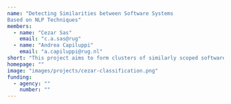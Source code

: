 ```yaml
---
name: "Detecting Similarities between Software Systems
Based on NLP Techniques"
members:
  - name: "Cezar Sas"
    email: "c.a.sas@rug"
  - name: "Andrea Capiluppi"
    email: "a.capiluppi@rug.nl"
short: "This project aims to form clusters of similarly scoped software systems, based on an NLP-informed taxonomy. This is similar to a biological classification, where different species (i.e., software systems) might share very few similarities, but they might belong to the same family (i.e., application domain)"
homepage: ""
image: "images/projects/cezar-classification.png"
funding:
  - agency: ""
    number: ""
---
```


